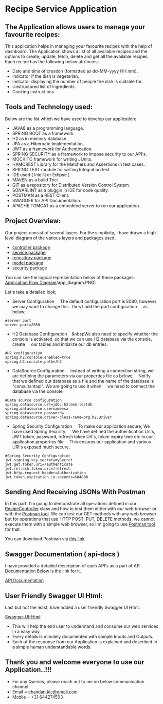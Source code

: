 # Recipe Service Application 

## The Application allows users to manage your favourite recipes:

This application helps in managing your favourite recipes with the help of dashboard.
The Application shows a list of all available recipes and the options to create, update, fetch, delete and get all the available recipes.
Each recipe has the following below attributes:
- Date and time of creation (formatted as dd-MM-yyyy HH:mm).
- Indicator if the dish is vegetarian.
- Indicator displaying the number of people the dish is suitable for.
- Unstructured list of ingredients.
- Cooking Instructions.

## Tools and Technology used:
Below are the list which we have used to develop our application:
- JAVA8 as a programming language.
- SPRING BOOT as a framework.
- H2 as in memory database.
- JPA as a Hibernate Implementation.
- JWT as a framework for Authentication.
- SPRING SECURITY as a framework to impose security to our API's.
- MOCKITO framework for writing JUnits.
- HAMCREST Library for the Matchers and Assertions in test cases.
- SPRING TEST module for writing Integration test.
- IDE used ( Intellij or Eclipse ).
- MAVEN as a build Tool.
- GIT as a repository for Distributed Version Control System.
- SONARLINT as a pluggin in IDE for code quality.
- POSTMAN as a REST Client.
- SWAGGER for API Documentation.
- APACHE TOMCAT as a embedded server to run our application.

## Project Overview:

Our project consist of several layers. For the simplicity, I have drawn a high level diagram of the various layers and packages used.

- [controller package](https://p-bitbucket.nl.eu.abnamro.com:7999/users/c65598/repos/recipeservice/browse/src/main/java/com/chandan/recipe/webservices/recipeservice/controller)
- [service package](https://p-bitbucket.nl.eu.abnamro.com:7999/users/c65598/repos/recipeservice/browse/src/main/java/com/chandan/recipe/webservices/recipeservice/service)
- [repository package](https://p-bitbucket.nl.eu.abnamro.com:7999/users/c65598/repos/recipeservice/browse/src/main/java/com/chandan/recipe/webservices/recipeservice/dao)
- [model package](https://p-bitbucket.nl.eu.abnamro.com:7999/users/c65598/repos/recipeservice/browse/src/main/java/com/chandan/recipe/webservices/recipeservice/entity)
- [security package](https://p-bitbucket.nl.eu.abnamro.com:7999/users/c65598/repos/recipeservice/browse/src/main/java/com/chandan/recipe/webservices/recipeservice/jwt)

You can see the logical representation below of these packages:
 [Application Flow Diagram](https://p-bitbucket.nl.eu.abnamro.com:7999/users/c65598/repos/recipeservice/browse/src/main/resources/static/app_diagram.PNG)/app_diagram.PNG)

Let's take a detailed look;

- Server Configuration
&nbsp;&nbsp;&nbsp;&nbsp;The default configuration port is 8080, however we may want to change this. Thus I add the port configuration
&nbsp;&nbsp;&nbsp;&nbsp;as below;
```
#server port
server.port=8080
```
    
- H2 Database Configuration
&nbsp;&nbsp;&nbsp;&nbspWe also need to specify whether the console is activated, so that we can use H2 database via the console, create
&nbsp;&nbsp;&nbsp;&nbsp;our tables and initialize our db entries.
    
```
#H2 configuration
spring.h2.console.enabled=true
spring.h2.console.path=/h2
```

- DataSource Configuration
&nbsp;&nbsp;&nbsp;&nbsp;Instead of writing a connection string, we are defining the parameters via our properties file as below;
&nbsp;&nbsp;&nbsp;&nbsp;Notify that we defined our database as a file and the name of the database is "consultantapi". We are going to use it when
&nbsp;&nbsp;&nbsp;&nbsp;we need to connect the database via the console;

```
#Data source configuration
spring.datasource.url=jdbc:h2:mem:testdb
spring.datasource.username=sa
spring.datasource.password=
spring.datasource.driver-class-name=org.h2.Driver
```

- Spring Security Configuration
&nbsp;&nbsp;&nbsp;&nbsp;To make our application secure, We have used Spring Security.
&nbsp;&nbsp;&nbsp;&nbsp;We have defined the authentication Url's, JWT token, password, refresh token Url's, token expiry time etc in our application.properties file
&nbsp;&nbsp;&nbsp;&nbsp;This ensures our application and various URI's exposed much secure.
```
#Spring Security Configuration
jwt.signing.key.secret=mySecret
jwt.get.token.uri=/authenticate
jwt.refresh.token.uri=/refresh
jwt.http.request.header=Authorization
jwt.token.expiration.in.seconds=604800
```

## Sending And Receiving JSONs With Postman
In this part, I'm going to demonstrate all operations defined in our [RecipeController](https://p-bitbucket.nl.eu.abnamro.com:7999/users/c65598/repos/recipeservice/browse/src/main/java/com/chandan/recipe/webservices/recipeservice/controller) class and how to test them
either with our web browser or with the [Postman tool](https://www.getpostman.com/). We can test our GET methods with any web browser but for
operations that use HTTP POST, PUT, DELETE methods, we cannot execute them with a simple web browser, so I'm
going to use [Postman tool](https://www.getpostman.com/) for that.

You can download Postman via [this link](https://www.getpostman.com/)

## Swagger Documentation ( api-docs ) 
I have provided a detailed description of each API's as a part of API Documentation
Below is the link for it.

[API Documentation](http://localhost:8080/v2/api-docs)

## User Friendly Swagger UI Html:
Last but not the least, have added a user friendly Swagger UI Html.

[Swagger-UI-Html](http://localhost:8080/swagger-ui.html)

- This will help the end user to understand and consume our web services in a easy way.
- Every details is minutely documented with sample Inputs and Outputs.
- Each of the response from our Application is explained and described in a simple human understandable words.

## Thank you and welcome everyone to use our Application..!!!

- For any Queries, please reach out to me on below communication channel
- Email = chandan.kle@gmail.com
- Mobile = +31 644274503